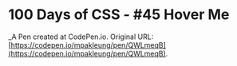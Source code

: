 # 100 Days of CSS - #45 Hover Me
 _A Pen created at CodePen.io. Original URL: [https://codepen.io/mpakleung/pen/QWLmeqB](https://codepen.io/mpakleung/pen/QWLmeqB).

 